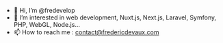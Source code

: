 - 👋 Hi, I’m @fredevelop
- 👀 I’m interested in web development, Nuxt.js, Next.js, Laravel, Symfony, PHP, WebGL, Node.js...
- 📫 How to reach me : contact@fredericdevaux.com

<!---
fredevelop/fredevelop is a ✨ special ✨ repository because its `README.md` (this file) appears on your GitHub profile.
You can click the Preview link to take a look at your changes.
--->
